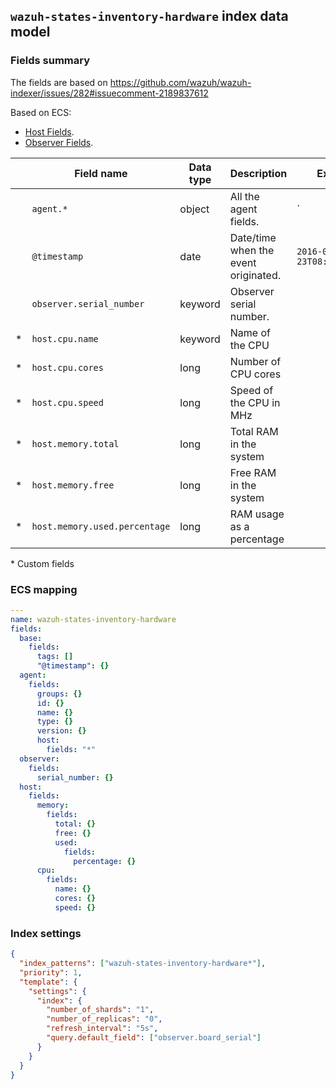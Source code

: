 ## `wazuh-states-inventory-hardware` index data model

### Fields summary

The fields are based on https://github.com/wazuh/wazuh-indexer/issues/282#issuecomment-2189837612

Based on ECS:

- [Host Fields](https://www.elastic.co/guide/en/ecs/current/ecs-host.html).
- [Observer Fields](https://www.elastic.co/guide/en/ecs/current/ecs-observer.html).

|     | Field name                    | Data type | Description                          | Example                    |
| --- | ----------------------------- | --------- | ------------------------------------ | -------------------------- |
|     | `agent.*`                     | object    | All the agent fields.                | `                          |
|     | `@timestamp`                  | date      | Date/time when the event originated. | `2016-05-23T08:05:34.853Z` |
|     | `observer.serial_number`      | keyword   | Observer serial number.              |                            |
| \*  | `host.cpu.name`               | keyword   | Name of the CPU                      |                            |
| \*  | `host.cpu.cores`              | long      | Number of CPU cores                  |                            |
| \*  | `host.cpu.speed`              | long      | Speed of the CPU in MHz              |                            |
| \*  | `host.memory.total`           | long      | Total RAM in the system              |                            |
| \*  | `host.memory.free`            | long      | Free RAM in the system               |                            |
| \*  | `host.memory.used.percentage` | long      | RAM usage as a percentage            |                            |

\* Custom fields

### ECS mapping

```yml
---
name: wazuh-states-inventory-hardware
fields:
  base:
    fields:
      tags: []
      "@timestamp": {}
  agent:
    fields:
      groups: {}
      id: {}
      name: {}
      type: {}
      version: {}
      host:
        fields: "*"
  observer:
    fields:
      serial_number: {}
  host:
    fields:
      memory:
        fields:
          total: {}
          free: {}
          used:
            fields:
              percentage: {}
      cpu:
        fields:
          name: {}
          cores: {}
          speed: {}
```

### Index settings

```json
{
  "index_patterns": ["wazuh-states-inventory-hardware*"],
  "priority": 1,
  "template": {
    "settings": {
      "index": {
        "number_of_shards": "1",
        "number_of_replicas": "0",
        "refresh_interval": "5s",
        "query.default_field": ["observer.board_serial"]
      }
    }
  }
}
```
